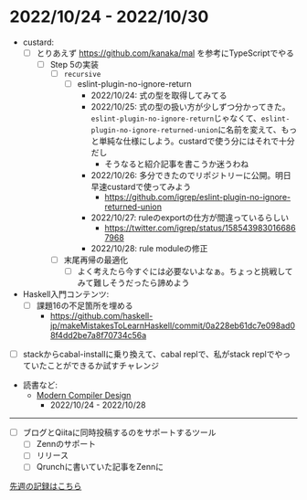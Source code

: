 # 2022/10/24 - 2022/10/30

- custard:
    - [ ] とりあえず <https://github.com/kanaka/mal> を参考にTypeScriptでやる
        - [ ] Step 5の実装
            - [ ] `recursive`
                - [ ] eslint-plugin-no-ignore-return
                    - 2022/10/24: 式の型を取得してみてる
                    - 2022/10/25: 式の型の扱い方が少しずつ分かってきた。`eslint-plugin-no-ignore-return`じゃなくて、`eslint-plugin-no-ignore-returned-union`に名前を変えて、もっと単純な仕様にしよう。custardで使う分にはそれで十分だし
                        - そうなると紹介記事を書こうか迷うわね
                    - 2022/10/26: 多分できたのでリポジトリーに公開。明日早速custardで使ってみよう
                        - <https://github.com/igrep/eslint-plugin-no-ignore-returned-union>
                    - 2022/10/27: ruleのexportの仕方が間違っているらしい
                        - <https://twitter.com/igrep/status/1585439830166867968>
                    - 2022/10/28: rule moduleの修正
            - [ ] 末尾再帰の最適化
                - [ ] よく考えたら今すぐには必要ないよなぁ。ちょっと挑戦してみて難しそうだったら諦めよう
- Haskell入門コンテンツ:
    - [ ] 課題16の不足箇所を埋める
        - <https://github.com/haskell-jp/makeMistakesToLearnHaskell/commit/0a228eb61dc7e098ad08f4dd2be7a8f70734c56a>
- [ ] stackからcabal-installに乗り換えて、cabal replで、私がstack replでやっていたことができるか試すチャレンジ
- 読書など:
    - [Modern Compiler Design](https://www.springer.com/jp/book/9781461446989)
        - 2022/10/24 - 2022/10/28

------

- [ ] ブログとQiitaに同時投稿するのをサポートするツール
    - [ ] Zennのサポート
    - [ ] リリース
    - [ ] Qrunchに書いていた記事をZennに

[先週の記録はこちら](https://github.com/igrep/daily-commits/blob/08f8eac2f35ef51a500701b30624fd4dbe234e66/yesterday.md)
